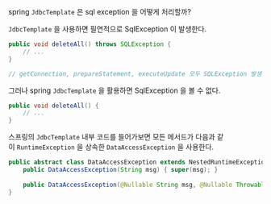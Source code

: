 spring `JdbcTemplate` 은 sql exception 을 어떻게 처리할까?

`JdbcTemplate` 을 사용하면 필연적으로 SqlException  이 발생한다.

```java
public void deleteAll() throws SQLException {
    // ...
}

// getConnection, prepareStatement, executeUpdate 모두 SQLException 발생
```

그러나 spring `JdbcTemplate` 을 활용하면 SqlException 을 볼 수 없다.

```java
public void deleteAll() {
    // ...
}
```

스프링의 `JdbcTemplate` 내부 코드를 들어가보면 모든 메서드가 다음과 같이 `RuntimeException` 을 상속한 `DataAccessException` 을 사용한다.

```java
public abstract class DataAccessException extends NestedRuntimeException { 
    public DataAccessException(String msg) { super(msg); } 
    
    public DataAccessException(@Nullable String msg, @Nullable Throwable cause) { super(msg, cause); } 
}
```

